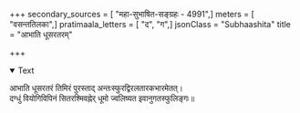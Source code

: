 +++
secondary_sources = [ "महा-सुभाषित-सङ्ग्रहः - 4991",]
meters = [ "वसन्ततिलका",]
pratimaala_letters = [ "द", "ग",]
jsonClass = "Subhaashita"
title = "आभाति धूसरतरम्"

+++

<details open><summary>Text</summary>

आभाति धूसरतरं तिमिरं पुरस्ताद् अन्तःस्फुरद्विरलतारकभारमेतत्।  
दग्धुं वियोगिविपिनं सितरश्मिवह्नेर् धूमो ज्वलिष्यत इवानुगतस्फुलिङ्गः॥
</details>
